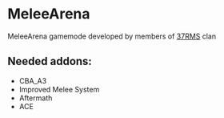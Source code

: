 # MeleeArena

MeleeArena gamemode developed by members of [37RMS](https://37rms.cz/) clan

## Needed addons:
- CBA_A3
- Improved Melee System
- Aftermath
- ACE
